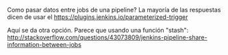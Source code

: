 Como pasar datos entre jobs de una pipeline?
La mayoría de las respuestas dicen de usar el https://plugins.jenkins.io/parameterized-trigger

Aquí se da otra opción. Parece que usando una función "stash":
http://stackoverflow.com/questions/43073809/jenkins-pipeline-share-information-between-jobs

